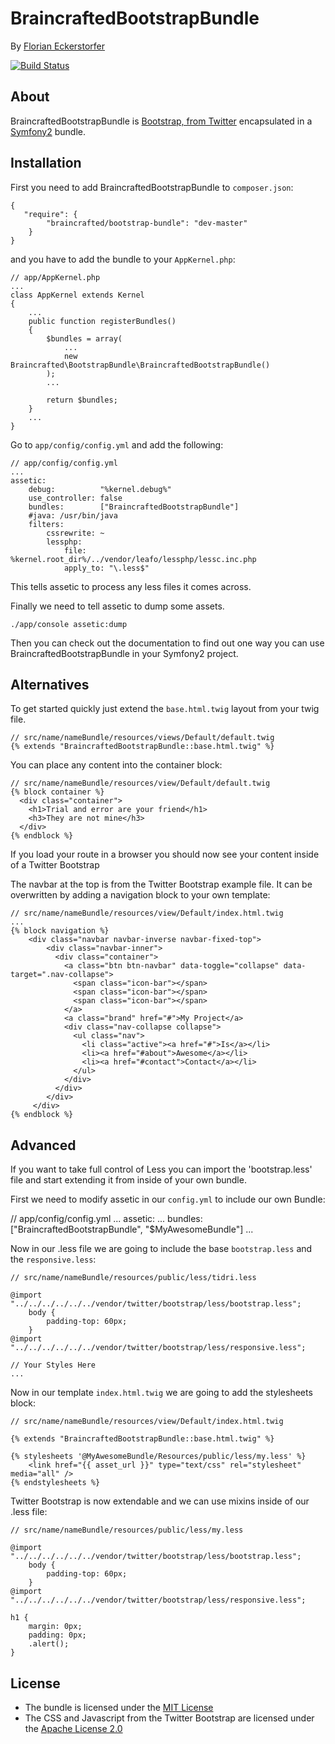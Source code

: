 BraincraftedBootstrapBundle
===========================

By [Florian Eckerstorfer](http://florianeckerstorfer.com)

[![Build Status](https://secure.travis-ci.org/braincrafted/bootstrap-bundle.png)](http://travis-ci.org/braincrafted/bootstrap-bundle)

About
-----

BraincraftedBootstrapBundle is [Bootstrap, from Twitter](http://twitter.github.com/bootstrap/) encapsulated in a [Symfony2](http://symfony.com) bundle.

Installation
------------

First you need to add BraincraftedBootstrapBundle to `composer.json`:

    {
       "require": {
            "braincrafted/bootstrap-bundle": "dev-master"
        }
    }

and you have to add the bundle to your `AppKernel.php`:

    // app/AppKernel.php
    ...
    class AppKernel extends Kernel
    {
        ...
        public function registerBundles()
        {
            $bundles = array(
                ...
                new Braincrafted\BootstrapBundle\BraincraftedBootstrapBundle()
            );
            ...

            return $bundles;
        }
        ...
    }

Go to `app/config/config.yml` and add the following:
    
    // app/config/config.yml
    ...
    assetic:
        debug:          "%kernel.debug%"
        use_controller: false
        bundles:        ["BraincraftedBootstrapBundle"]
        #java: /usr/bin/java
        filters:
            cssrewrite: ~
            lessphp:
                file: %kernel.root_dir%/../vendor/leafo/lessphp/lessc.inc.php
                apply_to: "\.less$"

This tells assetic to process any less files it comes across.

Finally we need to tell assetic to dump some assets.
    
    ./app/console assetic:dump

Then you can check out the documentation to find out one way you can use BraincraftedBootstrapBundle in your Symfony2 project.

Alternatives
------------

To get started quickly just extend the `base.html.twig` layout from your twig file.

    // src/name/nameBundle/resources/views/Default/default.twig
    {% extends "BraincraftedBootstrapBundle::base.html.twig" %}
    
You can place any content into the container block:

    // src/name/nameBundle/resources/view/Default/default.twig
    {% block container %}
      <div class="container">
        <h1>Trial and error are your friend</h1>
        <h3>They are not mine</h3>
      </div>
    {% endblock %}
    
If you load your route in a browser you should now see your content inside of a Twitter Bootstrap

The navbar at the top is from the Twitter Bootstrap example file. It can be overwritten by adding a navigation
block to your own template:
    
    // src/name/nameBundle/resources/view/Default/index.html.twig
    ...
    {% block navigation %}
        <div class="navbar navbar-inverse navbar-fixed-top">
            <div class="navbar-inner">
              <div class="container">
                <a class="btn btn-navbar" data-toggle="collapse" data-target=".nav-collapse">
                  <span class="icon-bar"></span>
                  <span class="icon-bar"></span>
                  <span class="icon-bar"></span>
                </a>
                <a class="brand" href="#">My Project</a>
                <div class="nav-collapse collapse">
                  <ul class="nav">
                    <li class="active"><a href="#">Is</a></li>
                    <li><a href="#about">Awesome</a></li>
                    <li><a href="#contact">Contact</a></li>
                  </ul>
                </div>
              </div>
            </div>
         </div>
    {% endblock %}

Advanced
--------

If you want to take full control of Less you can import the 'bootstrap.less' file and start extending it from inside of your own bundle.

First we need to modify assetic in our `config.yml` to include our own Bundle:

    
// app/config/config.yml
...
assetic:
    ...
    bundles:        ["BraincraftedBootstrapBundle", "$MyAwesomeBundle"]
    ...
    
Now in our .less file we are going to include the base `bootstrap.less` and the `responsive.less`:
    
    // src/name/nameBundle/resources/public/less/tidri.less
    
    @import "../../../../../../vendor/twitter/bootstrap/less/bootstrap.less";
        body {
            padding-top: 60px;
        }
    @import "../../../../../../vendor/twitter/bootstrap/less/responsive.less";
    
    // Your Styles Here
    ...

Now in our template `index.html.twig` we are going to add the stylesheets block:

    // src/name/nameBundle/resources/view/Default/index.html.twig
    
    {% extends "BraincraftedBootstrapBundle::base.html.twig" %}

    {% stylesheets '@MyAwesomeBundle/Resources/public/less/my.less' %}
        <link href="{{ asset_url }}" type="text/css" rel="stylesheet" media="all" />
    {% endstylesheets %}


Twitter Bootstrap is now extendable and we can use mixins inside of our .less file:

    // src/name/nameBundle/resources/public/less/my.less
    
    @import "../../../../../../vendor/twitter/bootstrap/less/bootstrap.less";
        body {
            padding-top: 60px;
        }
    @import "../../../../../../vendor/twitter/bootstrap/less/responsive.less";

    h1 {
        margin: 0px;
        padding: 0px;
        .alert();
    }


License
-------

- The bundle is licensed under the [MIT License](http://opensource.org/licenses/MIT)
- The CSS and Javascript from the Twitter Bootstrap are licensed under the [Apache License 2.0](http://www.apache.org/licenses/LICENSE-2.0)
